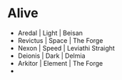# Alive

- Aredal | Light | Beisan
- Revictus | Space | The Forge
- Nexon | Speed | Leviathi Straight
- Deionis | Dark | Delmia
- Arkitor | Element | The Forge
-  